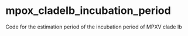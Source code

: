 # mpox_cladeIb_incubation_period
Code for the estimation period of the incubation period of MPXV clade Ib
